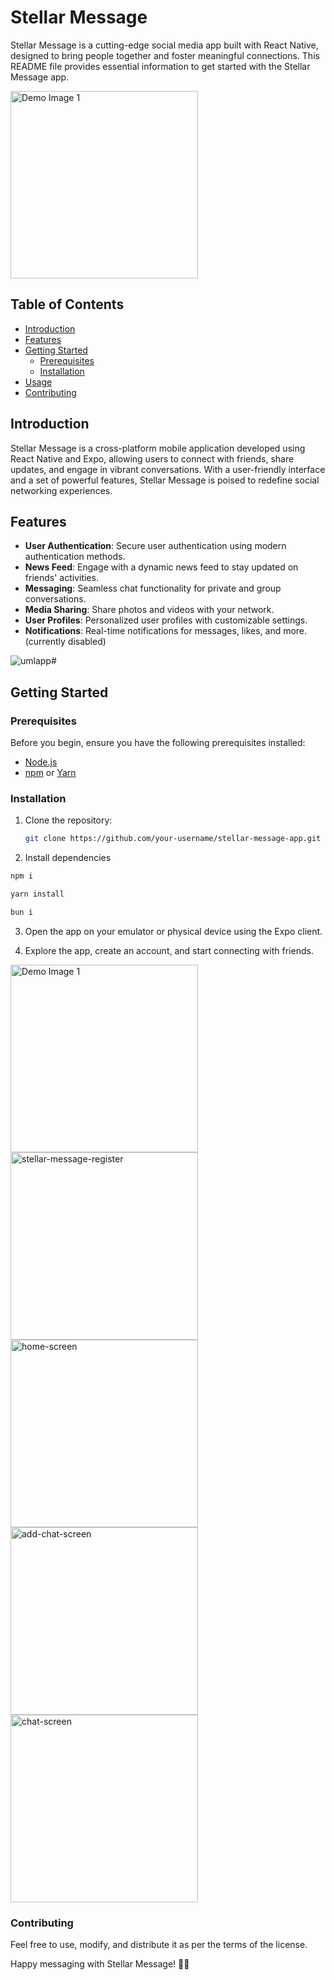 # Stellar Message

Stellar Message is a cutting-edge social media app built with React Native, designed to bring people together and foster meaningful connections. This README file provides essential information to get started with the Stellar Message app.

<img src="https://github.com/dsrcr/stellar-message/assets/91333841/e1294e32-df85-42e5-94bf-9612ee86d286" alt="Demo Image 1" width="300" />

## Table of Contents

- [Introduction](#introduction)
- [Features](#features)
- [Getting Started](#getting-started)
  - [Prerequisites](#prerequisites)
  - [Installation](#installation)
- [Usage](#usage)
- [Contributing](#contributing)

## Introduction

Stellar Message is a cross-platform mobile application developed using React Native and Expo, allowing users to connect with friends, share updates, and engage in vibrant conversations. With a user-friendly interface and a set of powerful features, Stellar Message is poised to redefine social networking experiences.

## Features

- **User Authentication**: Secure user authentication using modern authentication methods.
- **News Feed**: Engage with a dynamic news feed to stay updated on friends' activities.
- **Messaging**: Seamless chat functionality for private and group conversations.
- **Media Sharing**: Share photos and videos with your network.
- **User Profiles**: Personalized user profiles with customizable settings.
- **Notifications**: Real-time notifications for messages, likes, and more. (currently disabled)

![umlapp](https://github.com/dsrcr/stellar-message/assets/91333841/4da102a2-e84a-4f59-9751-0764ac4e9aad)# 

## Getting Started

### Prerequisites

Before you begin, ensure you have the following prerequisites installed:

- [Node.js](https://nodejs.org/)
- [npm](https://www.npmjs.com/) or [Yarn](https://yarnpkg.com/)

### Installation

1. Clone the repository:

   ```bash
   git clone https://github.com/your-username/stellar-message-app.git
   ```

2. Install dependencies

```bash
npm i
```

```bash
yarn install
```

```bash
bun i
```

3. Open the app on your emulator or physical device using the Expo client.

4. Explore the app, create an account, and start connecting with friends.

<img src="https://github.com/dsrcr/stellar-message/assets/91333841/20630351-2ca8-483b-b04c-7fe455508d1b" alt="Demo Image 1" width="300" />
<img src="https://github.com/dsrcr/stellar-message/assets/91333841/02154356-9223-40d3-996e-441863cc8a04" alt="stellar-message-register" width="300" />
<img src="https://github.com/dsrcr/stellar-message/assets/91333841/0aeab7a8-71e8-44fe-944b-77744c7d7bdc" alt="home-screen" width="300" />
<img src="https://github.com/dsrcr/stellar-message/assets/91333841/a7223ea0-4cee-4371-8243-a1798a854e88" alt="add-chat-screen" width="300" />
<img src="https://github.com/dsrcr/stellar-message/assets/91333841/0cf43d14-c96d-4a42-991a-cc4c81b5f5c8" alt="chat-screen" width="300" />

### Contributing
Feel free to use, modify, and distribute it as per the terms of the license.

Happy messaging with Stellar Message! 🚀✨
